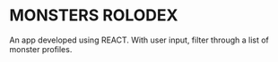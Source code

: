 # MONSTERS ROLODEX

An app developed using REACT. With user input, filter through a list of monster profiles.
